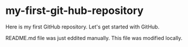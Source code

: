 # my-first-git-hub-repository
Here is my first GitHub repository. Let's get started with GitHub.

README.md file was just eddited manually. This file was modified locally.
